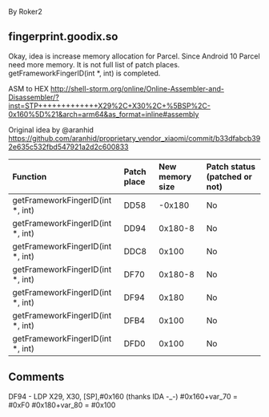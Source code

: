 By Roker2

## fingerprint.goodix.so

Okay, idea is increase memory allocation for Parcel. Since Android 10 Parcel need more memory.
It is not full list of patch places.
getFrameworkFingerID(int *, int) is completed.

ASM to HEX
http://shell-storm.org/online/Online-Assembler-and-Disassembler/?inst=STP+++++++++++++X29%2C+X30%2C+%5BSP%2C-0x160%5D%21&arch=arm64&as_format=inline#assembly

Original idea by @aranhid
https://github.com/aranhid/proprietary_vendor_xiaomi/commit/b33dfabcb392e635c532fbd547921a2d2c600833

| Function                           | Patch place | New memory size | Patch status (patched or not) |
| :--------------------------------- | :---------- | :-------------- | :---------------------------- |
| getFrameworkFingerID(int *, int)   | DD58        | -0x180          | No                            |
| getFrameworkFingerID(int *, int)   | DD94        | 0x180-8         | No                            |
| getFrameworkFingerID(int *, int)   | DDC8        | 0x100           | No                            |
| getFrameworkFingerID(int *, int)   | DF70        | 0x180-8         | No                            |
| getFrameworkFingerID(int *, int)   | DF94        | 0x180           | No                            |
| getFrameworkFingerID(int *, int)   | DFB4        | 0x100           | No                            |
| getFrameworkFingerID(int *, int)   | DFD0        | 0x100           | No                            |

## Comments ##
DF94 - LDP X29, X30, [SP],#0x160 (thanks IDA -_-)
#0x160+var_70 = #0xF0
#0x180+var_80 = #0x100